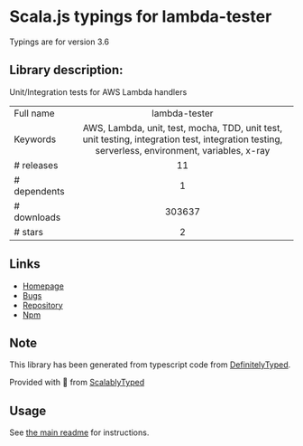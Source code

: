 
# Scala.js typings for lambda-tester

Typings are for version 3.6

## Library description:
Unit/Integration tests for AWS Lambda handlers

|                    |                 |
| ------------------ | :-------------: |
| Full name          | lambda-tester |
| Keywords           | AWS, Lambda, unit, test, mocha, TDD, unit test, unit testing, integration test, integration testing, serverless, environment, variables, x-ray |
| # releases         | 11 |
| # dependents       | 1 |
| # downloads        | 303637 |
| # stars            | 2 |

## Links
- [Homepage](https://github.com/vandium-io/lambda-tester#readme)
- [Bugs](https://github.com/vandium-io/lambda-tester/issues)
- [Repository](https://github.com/vandium-io/lambda-tester)
- [Npm](https://www.npmjs.com/package/lambda-tester)
    


## Note
This library has been generated from typescript code from [DefinitelyTyped](https://definitelytyped.org).

Provided with :purple_heart: from [ScalablyTyped](https://github.com/oyvindberg/ScalablyTyped)

## Usage
See [the main readme](../../readme.md) for instructions.


